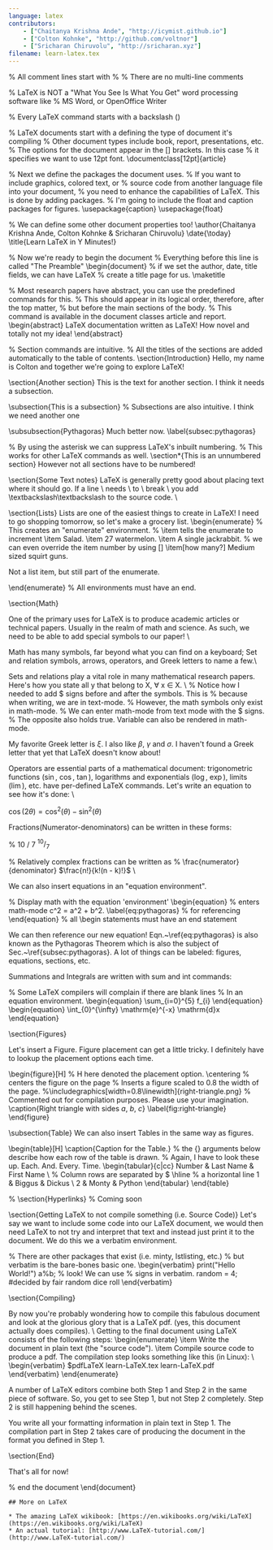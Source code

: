 ```yaml
---
language: latex
contributors:
    - ["Chaitanya Krishna Ande", "http://icymist.github.io"]
    - ["Colton Kohnke", "http://github.com/voltnor"]
    - ["Sricharan Chiruvolu", "http://sricharan.xyz"]
filename: learn-latex.tex
---
```

% All comment lines start with %
% There are no multi-line comments

% LaTeX is NOT a "What You See Is What You Get" word processing software like
% MS Word, or OpenOffice Writer

% Every LaTeX command starts with a backslash (\)

% LaTeX documents start with a defining the type of document it's compiling
% Other document types include book, report, presentations, etc.
% The options for the document appear in the [] brackets. In this case
% it specifies we want to use 12pt font.
\documentclass[12pt]{article}

% Next we define the packages the document uses.
% If you want to include graphics, colored text, or
% source code from another language file into your document, 
% you need to enhance the capabilities of LaTeX. This is done by adding packages. 
% I'm going to include the float and caption packages for figures.
\usepackage{caption}
\usepackage{float}

% We can define some other document properties too!
\author{Chaitanya Krishna Ande, Colton Kohnke \& Sricharan Chiruvolu}
\date{\today}
\title{Learn LaTeX in Y Minutes!}

% Now we're ready to begin the document
% Everything before this line is called "The Preamble"
\begin{document} 
% if we set the author, date, title fields, we can have LaTeX 
% create a title page for us.
\maketitle

% Most research papers have abstract, you can use the predefined commands for this.
% This should appear in its logical order, therefore, after the top matter,
% but before the main sections of the body. 
% This command is available in the document classes article and report.
\begin{abstract}
 LaTeX documentation written as LaTeX! How novel and totally not my idea!
\end{abstract}

% Section commands are intuitive. 
% All the titles of the sections are added automatically to the table of contents.
\section{Introduction}
Hello, my name is Colton and together we're going to explore LaTeX!

\section{Another section}
This is the text for another section. I think it needs a subsection.

\subsection{This is a subsection} % Subsections are also intuitive.
I think we need another one

\subsubsection{Pythagoras}
Much better now.
\label{subsec:pythagoras}

% By using the asterisk we can suppress LaTeX's inbuilt numbering.
% This works for other LaTeX commands as well. 
\section*{This is an unnumbered section} 
However not all sections have to be numbered!

\section{Some Text notes}
LaTeX is generally pretty good about placing text where it should go. If 
a line \\ needs \\ to \\ break \\ you add \textbackslash\textbackslash to 
the source code. \\ 

\section{Lists}
Lists are one of the easiest things to create in LaTeX! I need to go shopping
tomorrow, so let's make a grocery list.
\begin{enumerate} % This creates an "enumerate" environment.
  % \item tells the enumerate to increment
  \item Salad.
  \item 27 watermelon.
  \item A single jackrabbit.
  % we can even override the item number by using []
  \item[how many?] Medium sized squirt guns.

  Not a list item, but still part of the enumerate.

\end{enumerate} % All environments must have an end.

\section{Math}

One of the primary uses for LaTeX is to produce academic articles or 
technical papers. Usually in the realm of math and science. As such, 
we need to be able to add special symbols to our paper! \\

Math has many symbols, far beyond what you can find on a keyboard;
Set and relation symbols, arrows, operators, and Greek letters to name a few.\\

Sets and relations play a vital role in many mathematical research papers.
Here's how you state all y that belong to X, $\forall$ x $\in$ X. \\
% Notice how I needed to add $ signs before and after the symbols. This is 
% because when writing, we are in text-mode. 
% However, the math symbols only exist in math-mode. 
% We can enter math-mode from text mode with the $ signs.
% The opposite also holds true. Variable can also be rendered in math-mode.

My favorite Greek letter is $\xi$. I also like $\beta$, $\gamma$ and $\sigma$.
I haven't found a Greek letter that yet that LaTeX doesn't know about!

Operators are essential parts of a mathematical document: 
trigonometric functions ($\sin$, $\cos$, $\tan$), 
logarithms and exponentials ($\log$, $\exp$), 
limits ($\lim$), etc. 
have per-defined LaTeX commands. 
Let's write an equation to see how it's done: \\

$\cos(2\theta) = \cos^{2}(\theta) - \sin^{2}(\theta)$

Fractions(Numerator-denominators) can be written in these forms:

% 10 / 7
$^{10}/_{7}$ 

% Relatively complex fractions can be written as
% \frac{numerator}{denominator}
$\frac{n!}{k!(n - k)!}$ \\

We can also insert equations in an "equation environment". 

% Display math with the equation 'environment'
\begin{equation} % enters math-mode
    c^2 = a^2 + b^2.
    \label{eq:pythagoras} % for referencing
\end{equation} % all \begin statements must have an end statement

We can then reference our new equation! 
Eqn.~\ref{eq:pythagoras} is also known as the Pythagoras Theorem which is also
the subject of Sec.~\ref{subsec:pythagoras}. A lot of things can be labeled: 
figures, equations, sections, etc.

Summations and Integrals are written with sum and int commands:

% Some LaTeX compilers will complain if there are blank lines
% In an equation environment.
\begin{equation} 
  \sum_{i=0}^{5} f_{i}
\end{equation} 
\begin{equation} 
  \int_{0}^{\infty} \mathrm{e}^{-x} \mathrm{d}x
\end{equation} 

\section{Figures}

Let's insert a Figure. Figure placement can get a little tricky. 
I definitely have to lookup the placement options each time.

\begin{figure}[H] % H here denoted the placement option. 
    \centering % centers the figure on the page
    % Inserts a figure scaled to 0.8 the width of the page.
    %\includegraphics[width=0.8\linewidth]{right-triangle.png} 
    % Commented out for compilation purposes. Please use your imagination.
    \caption{Right triangle with sides $a$, $b$, $c$}
    \label{fig:right-triangle}
\end{figure}

\subsection{Table}
We can also insert Tables in the same way as figures.

\begin{table}[H]
  \caption{Caption for the Table.}
  % the {} arguments below describe how each row of the table is drawn.
  % Again, I have to look these up. Each. And. Every. Time.
  \begin{tabular}{c|cc} 
    Number &  Last Name & First Name \\ % Column rows are separated by $
    \hline % a horizontal line
    1 & Biggus & Dickus \\
    2 & Monty & Python
  \end{tabular}
\end{table}

% \section{Hyperlinks} % Coming soon

\section{Getting LaTeX to not compile something (i.e. Source Code)}
Let's say we want to include some code into our LaTeX document,
we would then need LaTeX to not try and interpret that text and
instead just print it to the document. We do this we a verbatim 
environment. 

% There are other packages that exist (i.e. minty, lstlisting, etc.)
% but verbatim is the bare-bones basic one.
\begin{verbatim} 
  print("Hello World!")
  a%b; % look! We can use % signs in verbatim. 
  random = 4; #decided by fair random dice roll
\end{verbatim}

\section{Compiling} 

By now you're probably wondering how to compile this fabulous document 
and look at the glorious glory that is a LaTeX pdf.
(yes, this document actually does compiles). \\
Getting to the final document using LaTeX consists of the following steps:
  \begin{enumerate}
    \item Write the document in plain text (the "source code").
    \item Compile source code to produce a pdf. 
     The compilation step looks something like this (in Linux): \\
     \begin{verbatim} 
        $pdfLaTeX learn-LaTeX.tex learn-LaTeX.pdf 
     \end{verbatim}
  \end{enumerate}

A number of LaTeX editors combine both Step 1 and Step 2 in the same piece of
software. So, you get to see Step 1, but not Step 2 completely.
Step 2 is still happening behind the scenes.

You write all your formatting information in plain text in Step 1.
The compilation part in Step 2 takes care of producing the document in the
format you defined in Step 1.

\section{End}

That's all for now!

% end the document
\end{document}
```
## More on LaTeX

* The amazing LaTeX wikibook: [https://en.wikibooks.org/wiki/LaTeX](https://en.wikibooks.org/wiki/LaTeX)
* An actual tutorial: [http://www.LaTeX-tutorial.com/](http://www.LaTeX-tutorial.com/)
